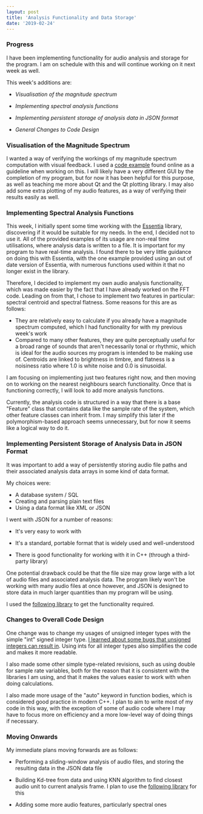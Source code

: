 ```yaml
---
layout: post
title: 'Analysis Functionality and Data Storage'
date: '2019-02-24'
---
```

### Progress
I have been implementing functionality for audio analysis and storage for the program. I am on schedule with this and will continue working on it next week as well. 

This week's additions are:

- *Visualisation of the magnitude spectrum*

- *Implementing spectral analysis functions*

- *Implementing persistent storage of analysis data in JSON format*

- *General Changes to Code Design*

### Visualisation of the Magnitude Spectrum
I wanted a way of verifying the workings of my magnitude spectrum computation with visual feedback. I used a [code example](http://www.martin-kumm.de/wiki/doku.php?id=05Misc:A_Template_for_Audio_DSP_Applications) found online as a guideline when working on this. I will likely have a very different GUI by the completion of my program, but for now it has been helpful for this purpose, as well as teaching me more about Qt and the Qt plotting library. I may also add some extra plotting of my audio features, as a way of verifying their results easily as well.

### Implementing Spectral Analysis Functions
This week, I initially spent some time working with the [Essentia](https://essentia.upf.edu/) library, discovering if it would be suitable for my needs. In the end, I decided not to use it. All of the provided examples of its usage are non-real time utilisations, where analysis data is written to a file. It is important for my program to have real-time analysis. I found there to be very little guidance on doing this with Essentia, with the one example provided using an out of date version of Essentia, with numerous functions used within it that no longer exist in the library.

Therefore, I decided to implement my own audio analysis functionality, which was made easier by the fact that I have already worked on the FFT code. Leading on from that, I chose to implement two features in particular: spectral centroid and spectral flatness. Some reasons for this are as follows:

- They are relatively easy to calculate if you already have a magnitude spectrum computed, which I had functionality for with my previous week's work
- Compared to many other features, they are quite perceptually useful for a broad range of sounds that aren't necessarily tonal or rhythmic, which is ideal for the audio sources my program is intended to be making use of. Centroids are linked to brightness in timbre, and flatness is a noisiness ratio where 1.0 is white noise and 0.0 is sinusoidal.

I am focusing on implementing just two features right now, and then moving on to working on the nearest neighbours search functionality. Once that is functioning correctly, I will look to add more analysis functions.

Currently, the analysis code is structured in a way that there is a base "Feature" class that contains data like the sample rate of the system, which other feature classes can inherit from. I may simplify this later if the polymorphism-based approach seems unnecessary, but for now it seems like a logical way to do it.

### Implementing Persistent Storage of Analysis Data in JSON Format
It was important to add a way of persistently storing audio file paths and their associated analysis data arrays in some kind of data format.

My choices were:

- A database system / SQL
- Creating and parsing plain text files
- Using a data format like XML or JSON

I went with JSON for a number of reasons:
- It's very easy to work with

- It's a standard, portable format that is widely used and well-understood

- There is good functionality for working with it in C++ (through a third-party
library)

One potential drawback could be that the file size may grow large with a lot of
audio files and associated analysis data. The program likely won't be working
with many audio files at once however, and JSON is designed to store data in
much larger quantities than my program will be using.

I used the [following library](https://github.com/nlohmann/json) to get the functionality required. 

### Changes to Overall Code Design
One change was to change my usages of unsigned integer types with the simple "int" signed integer type. [I learned about some bugs that unsigned integers can result in](http://soundsoftware.ac.uk/c-pitfall-unsigned.html). Using ints for all integer types also simplifies the code and makes it more readable.


I also made some other simple type-related revisions, such as using double for sample rate variables, both for the reason that it is consistent with the libraries I am using, and that it makes the values easier to work with when doing calculations.

I also made more usage of the "auto" keyword in function bodies, which is considered good practice in modern C++. I plan to aim to write most of my code in this way, with the exception of some of audio code where I may have to focus more on efficiency and a more low-level way of doing things if necessary.

### Moving Onwards
My immediate plans moving forwards are as follows:

- Performing a sliding-window analysis of audio files, and storing the resulting data in the JSON data file

- Building Kd-tree from data and using KNN algorithm to find closest audio unit to current analysis frame. I plan to use the [following library](https://github.com/jlblancoc/nanoflann) for this

- Adding some more audio features, particularly spectral ones

